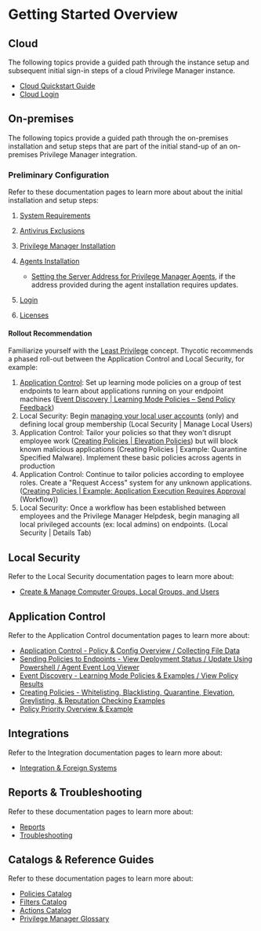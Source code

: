 [title]: # (Getting Started)
[tags]: # (initial login)
[priority]: # (500)
# Getting Started Overview

## Cloud

The following topics provide a guided path through the instance setup and subsequent initial sign-in steps of a cloud Privilege Manager instance.

* [Cloud Quickstart Guide](cloud-quickstart.md)
* [Cloud Login](cloud-init.md)

## On-premises

The following topics provide a guided path through the on-premises installation and setup steps that are part of the initial stand-up of an on-premises Privilege Manager integration.

### Preliminary Configuration

Refer to these documentation pages to learn more about about the initial installation and setup steps:

1. [System Requirements](../install/sysreq.md)
1. [Antivirus Exclusions](../install/antivirus-exclusions.md)
1. [Privilege Manager Installation](../install/installation/index.md)
1. [Agents Installation](../install/agents/index.md)

   * [Setting the Server Address for Privilege Manager Agents](agent-set-server-address.md), if the address provided during the agent installation requires updates.
1. [Login](login.md)
1. [Licenses](licenses.md)

#### Rollout Recommendation

Familiarize yourself with the [Least Privilege](../pm-intro/least-privilege.md) concept. Thycotic recommends a phased roll-out between the Application Control and Local Security, for example:

1. [Application Control](../app-control/policies/bp-event-discovery.md): Set up learning mode policies on a group of test endpoints to learn about applications running on your endpoint machines ([Event Discovery | Learning Mode Policies – Send Policy Feedback](../app-control/policies/ac-event-discovery.md))
1. Local Security: Begin [managing your local user accounts](../local-security/index.md) (only) and defining local group membership (Local Security | Manage Local Users)
1. Application Control: Tailor your policies so that they won't disrupt employee work ([Creating Policies | Elevation Policies](../app-control/policies/examples/elevate/index.md)) but will block known malicious applications (Creating Policies | Example: Quarantine Specified Malware). Implement these basic policies across agents in production
1. Application Control: Continue to tailor policies according to employee roles. Create a "Request Access" system for any unknown applications. ([Creating Policies | Example: Application Execution Requires Approval](../app-control/policies/examples/elevate/app-req-app.md) (Workflow))
1. Local Security: Once a workflow has been established between employees and the Privilege Manager Helpdesk, begin managing all local privileged accounts (ex: local admins) on endpoints. (Local Security | Details Tab)

## Local Security

Refer to the Local Security documentation pages to learn more about:

* [Create & Manage Computer Groups, Local Groups, and Users](../local-security/index.md)

## Application Control

Refer to the Application Control documentation pages to learn more about:

* [Application Control - Policy & Config Overview / Collecting File Data](../app-control/policies/index.md)
* [Sending Policies to Endpoints - View Deployment Status / Update Using Powershell / Agent Event Log Viewer](../app-control/policies/ac-policy-endpoints.md)
* [Event Discovery - Learning Mode Policies & Examples / View Policy Results](../app-control/policies/ac-event-discovery.md)
* [Creating Policies - Whitelisting, Blacklisting, Quarantine, Elevation, Greylisting, & Reputation Checking Examples](../app-control/policies/examples/index.md)
* [Policy Priority Overview & Example](../app-control/policies/priority.md)

## Integrations

Refer to the Integration documentation pages to learn more about:

* [Integration & Foreign Systems](../integration/index.md)

## Reports & Troubleshooting

Refer to these documentation pages to learn more about:

* [Reports](../reports/index.md)
* [Troubleshooting](../troubleshooting/index.md)

## Catalogs & Reference Guides

Refer to these documentation pages to learn more about:

* [Policies Catalog](../app-control/policies/index.md)
* [Filters Catalog](../app-control/filters/index.md)
* [Actions Catalog](../app-control/actions/index.md)
* [Privilege Manager Glossary](../pm-intro/glossary.md)
